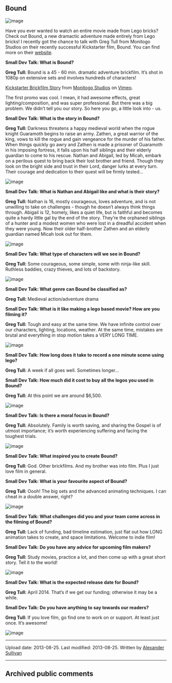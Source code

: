 ## Bound

![image](src\articleArchive\authorAlexanderSullivan\2013-08-25_Bound\image1.jpg)

Have you ever wanted to watch an entire movie made from Lego bricks? Check out Bound, a new dramactic adventure made entirely from Lego bricks! I recently got the chance to talk with Greg Tull from Monitogo Studios on their recently successful Kickstarter film, Bound. You can find more on their [website](http://www.monitogostudios.com/bound/).

**Small Dev Talk: What is Bound?** 

**Greg Tull:** Bound is a 45 - 60 min. dramatic adventure brickfilm. It’s shot in 1080p on extensive sets and involves hundreds of characters!

[Kickstarter Brickfilm Story](https://vimeo.com/72108669?cjevent=3f76c888837311e980e8006e0a240613) from [Monitogo Studios](https://vimeo.com/user19706774?cjevent=3fa1de62837311e981aa006a0a240611) on [Vimeo](https://vimeo.com/?cjevent=3ff04073837311e9801100700a240612).

The first promo was cool. I mean, it had awesome effects, great lighting/composition, and was super professional. But there was a big problem. We didn’t tell you our story. So here you go, a little look into - us.

**Small Dev Talk: What is the story in Bound?**

**Greg Tull:** Darkness threatens a happy medieval world when the rogue knight Guaramoth begins to raise an army. Zathen, a great warrior of the king, vows to kill the rogue and gain vengeance for the murder of his father. When things quickly go awry and Zathen is made a prisoner of Guaramoth in his imposing fortress, it falls upon his half siblings and their elderly guardian to come to his rescue. Nathan and Abigail, led by Micah, embark on a perilous quest to bring back their lost brother and friend. Though they look on the bright side and trust in their Lord, danger lurks at every turn. Their courage and dedication to their quest will be firmly tested…

![image](src\articleArchive\authorAlexanderSullivan\2013-08-25_Bound\image2.jpg)

**Small Dev Talk: What is Nathan and Abigail like and what is their story?** 

**Greg Tull:** Nathan is 16, mostly courageous, loves adventure, and is not unwilling to take on challenges - though he doesn’t always think things through. Abigail is 12, homely, likes a quiet life, but is faithful and becomes quite a hardy little gal by the end of the story. They’re the orphaned siblings of a hunter and a modest women who were lost in a dreadful accident when they were young. Now their older half-brother Zathen and an elderly guardian named Micah look out for them.

![image](src\articleArchive\authorAlexanderSullivan\2013-08-25_Bound\image3.jpg)

**Small Dev Talk: What type of characters will we see in Bound?**

**Greg Tull:** Some courageous, some simple, some with ninja-like skill. Ruthless baddies, crazy thieves, and lots of backstory.

![image](src\articleArchive\authorAlexanderSullivan\2013-08-25_Bound\image4.jpg)

**Small Dev Talk: What genre can Bound be classified as?** 

**Greg Tull:** Medieval action/adventure drama

**Small Dev Talk: What is it like making a lego based movie? How are you filming it?**

**Greg Tull:** Tough and easy at the same time. We have infinite control over our characters, lighting, locations, weather. At the same time, mistakes are brutal and everything in stop motion takes a VERY LONG TIME.

![image](src\articleArchive\authorAlexanderSullivan\2013-08-25_Bound\image5.jpg)

**Small Dev Talk: How long does it take to record a one minute scene using lego?** 

**Greg Tull:** A week if all goes well. Sometimes longer…

**Small Dev Talk: How much did it cost to buy all the legos you used in Bound?**

**Greg Tull:** At this point we are around $6,500.

![image](src\articleArchive\authorAlexanderSullivan\2013-08-25_Bound\image6.jpg)

**Small Dev Talk: Is there a moral focus in Bound?** 

**Greg Tull:** Absolutely. Family is worth saving, and sharing the Gospel is of utmost importance; it’s worth experiencing suffering and facing the toughest trials.

![image](src\articleArchive\authorAlexanderSullivan\2013-08-25_Bound\image7.jpg)

**Small Dev Talk: What inspired you to create Bound?**

**Greg Tull:** God. Other brickfilms. And my brother was into film. Plus I just love film in general.

**Small Dev Talk: What is your favourite aspect of Bound?** 

**Greg Tull:** Oooh! The big sets and the advanced animating techniques. I can cheat in a double answer, right?

![image](src\articleArchive\authorAlexanderSullivan\2013-08-25_Bound\image8.jpg)

**Small Dev Talk: What challenges did you and your team come across in the filming of Bound?**

**Greg Tull:** Lack of funding, bad timeline estimation, just flat out how LONG animation takes to create, and space limitations. Welcome to indie film!

**Small Dev Talk: Do you have any advice for upcoming film makers?** 

**Greg Tull:** Study movies, practice a lot, and then come up with a great short story. Tell it to the world!

![image](src\articleArchive\authorAlexanderSullivan\2013-08-25_Bound\image9.jpg)

**Small Dev Talk: What is the expected release date for Bound?**

**Greg Tull:** April 2014. That’s if we get our funding; otherwise it may be a while.

**Small Dev Talk: Do you have anything to say towards our readers?**

**Greg Tull:** If you love film, go find one to work on or support. At least just once. It’s awesome!

![image](src\articleArchive\authorAlexanderSullivan\2013-08-25_Bound\image10.jpg)

----
Upload date: 2013-08-25. Last modified: 2013-08-25. Written by [Alexander Sullivan](https://twitter.com/AlexJSully)

-----
## Archived public comments
